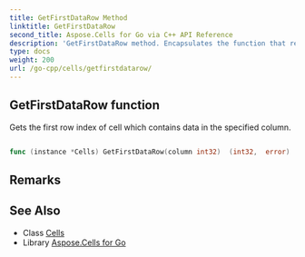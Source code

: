 ```yaml
---
title: GetFirstDataRow Method 
linktitle: GetFirstDataRow
second_title: Aspose.Cells for Go via C++ API Reference
description: 'GetFirstDataRow method. Encapsulates the function that represents getfirstdatarow in Go.'
type: docs
weight: 200
url: /go-cpp/cells/getfirstdatarow/
---
```


## GetFirstDataRow function

Gets the first row index of cell which contains data in the specified column.

```go

func (instance *Cells) GetFirstDataRow(column int32)  (int32,  error) 

```

## Remarks


## See Also

* Class [Cells](../)
* Library [Aspose.Cells for Go](../../)
